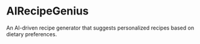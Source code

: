 # AIRecipeGenius
An AI-driven recipe generator that suggests personalized recipes based on dietary preferences.
